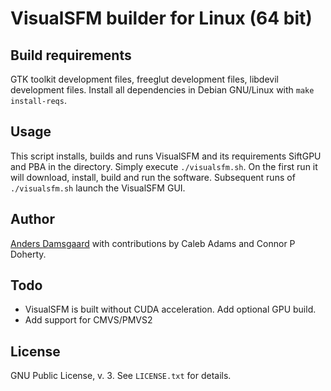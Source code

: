 # VisualSFM builder for Linux (64 bit)

## Build requirements
GTK toolkit development files, freeglut development files, libdevil development
files. Install all dependencies in Debian GNU/Linux with `make install-reqs`.

## Usage
This script installs, builds and runs VisualSFM and its requirements SiftGPU
and PBA in the directory. Simply execute `./visualsfm.sh`. On the first run it
will download, install, build and run the software. Subsequent runs of 
`./visualsfm.sh` launch the VisualSFM GUI.

## Author
[Anders Damsgaard](mailto:adamsgaard@ucsd.edu) with contributions by Caleb Adams 
and Connor P Doherty.

## Todo
- VisualSFM is built without CUDA acceleration. Add optional GPU build.
- Add support for CMVS/PMVS2

## License
GNU Public License, v. 3. See ``LICENSE.txt`` for details.
